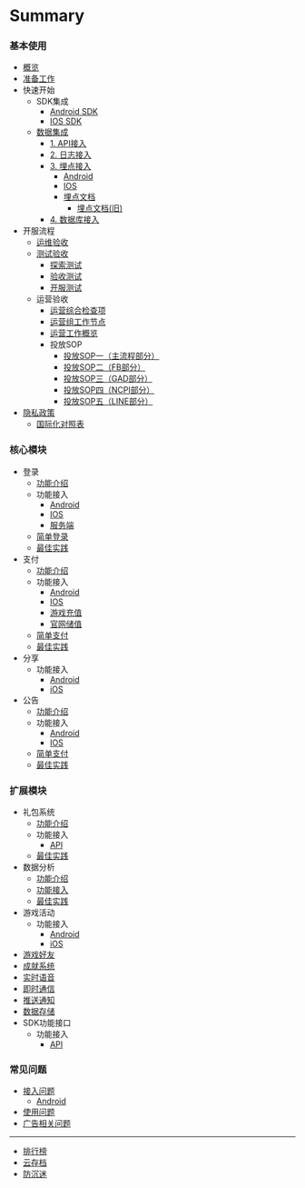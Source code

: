 # Summary

### 基本使用

* [概览](README.md)
* [准备工作](started/get-ready.md)
* 快速开始
    * SDK集成
      * [Android SDK](started/quickstart-and.md)
      * [IOS SDK](started/quickstart-ios.md)
    * [数据集成](core/daq/overview.md)
      * [1. API接入](core/daq/access-api.md)
      * [2. 日志接入](core/daq/access-log.md)
      * [3. 埋点接入](core/daq/access-event.md)
        * [Android](core/daq/access-event-and.md)
        * [IOS](core/daq/access-event-ios.md)
        * [埋点文档](core/daq/roc-event-list.md)
            * [埋点文档(旧)](core/daq/access-events-table.md)
      * [4. 数据库接入](core/daq/access-rds.md)
* 开服流程
    * [运维验收](publish/publish-ops.md)
    * [测试验收](publish/publish-qa.md)
      * [探索测试](publish/qa/explore.md)
      * [验收测试](publish/qa/check-test.md)
      * [开服测试](publish/qa/service-test.md)
    * 运营验收
      * [运营综合检查项](started/operation/check-items.md)
      * [运营组工作节点](started/operation/work-node.md)
      * [运营工作概览](started/operation/operation.md)
      * 投放SOP
        * [投放SOP一（主流程部分）](started/operation/market-currency-sop.md)
        * [投放SOP二（FB部分）](started/operation/market-FB-sop.md)
        * [投放SOP三（GAD部分）](started/operation/market-GAD-sop.md)
        * [投放SOP四（NCPI部分）](started/operation/market-NCPI-sop.md)
        * [投放SOP五（LINE部分）](started/operation/market-LINE-sop.md)
* [隐私政策](started/agreement.md)
    * [国际化对照表](started/access-privacy-table.md)

### 核心模块

* 登录
    * [功能介绍](core/login/overview.md)
    * 功能接入
        * [Android](core/login/access-and.md)
        * [IOS](core/login/access-ios.md)
        * [服务端](core/login/access-php.md)
    * [简单登录](core/login/simple-login.md)
    * [最佳实践](core/login/best-practice.md)
* 支付
    * [功能介绍](core/pay/overview.md)
    * 功能接入
        * [Android](core/pay/access-and.md)
        * [IOS](core/pay/access-ios.md)
        * [游戏充值](core/pay/access-php.md)
        * [官网储值](core/recharge/access-php.md)
    * [简单支付](core/pay/simple-pay.md)
    * [最佳实践](core/pay/best-practice.md)
* 分享
    * 功能接入 
        * [Android](core/share/access-android.md)
        * [iOS](core/share/access-ios.md)
* 公告
    * [功能介绍](core/notice/overview.md)
    * 功能接入
        * [Android](core/notice/access-and.md)
        * [IOS](core/notice/access-ios.md)
    * [简单支付](core/notice/simple-notice.md)
    * [最佳实践](core/notice/best-practice.md)

### 扩展模块

* 礼包系统
    * [功能介绍](modules/gift/overview.md)
    * 功能接入
      * [API](modules/gift/switch-api.md)
    * [最佳实践](modules/gift/best-practice.md)
* 数据分析
    * [功能介绍](modules/analytics/overview.md)
    * [功能接入](modules/analytics/access.md)
    * [最佳实践](modules/analytics/best-practice.md)
* 游戏活动
    * 功能接入
        * [Android](core/extension/access-android.md)
        * [iOS](core/extension/access-ios.md)
* [游戏好友](modules/other/1.md)
* [成就系统](modules/other/2.md)
* [实时语音](modules/other/3.md)
* [即时通信](modules/other/4.md)
* [推送通知](modules/other/5.md)
* [数据存储](modules/other/6.md)
* SDK功能接口
    * 功能接入
        * [API](modules/platform/firebase-api.md)

### 常见问题

* [接入问题](faq/faq.md)
	* [Android](faq/faq-and.md)
* [使用问题](faq/faq-ios.md)
* [广告相关问题](faq/faq-and.md)

----

* [排行榜](modules/other/7.md)
* [云存档](modules/other/8.md)
* [防沉迷](modules/other/9.md)
